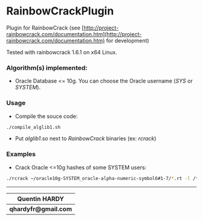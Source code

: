 # RainbowCrackPlugin
Plugin for RainbowCrack (see [http://project-rainbowcrack.com/documentation.htm](http://project-rainbowcrack.com/documentation.htm) for development)

Tested with rainbowcrack 1.6.1 on x64 Linux.

### Algorithm(s) implemented:
* Oracle Database <= 10g. You can choose the Oracle username (*SYS* or *SYSTEM*).

### Usage
* Compile the souce code:
```bash
./compile_alglib1.sh
```
* Put *alglib1.so* next to *RainbowCrack* binaries (ex: *rcrack*)

### Examples
* Crack Oracle <=10g hashes of some SYSTEM users:
```bash
./rcrack ~/oracle10g-SYSTEM_oracle-alpha-numeric-symbol6#1-7/*.rt -l /tmp/passwords.txt
```

---
| __Quentin HARDY__    |
| ------------- |
| __qhardyfr@gmail.com__  |
